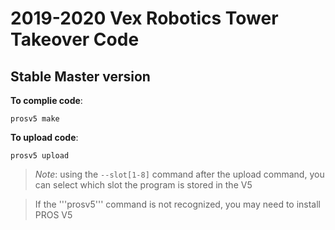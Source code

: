# 2019-2020 Vex Robotics Tower Takeover Code

## Stable Master version

__To complie code__:
```
prosv5 make 
```

__To upload code__:
```
prosv5 upload
```

> *Note*: using the ``` --slot[1-8] ``` command after the upload command, you can select which slot the program is stored in the V5

> If the '''prosv5''' command is not recognized, you may need to install PROS V5
